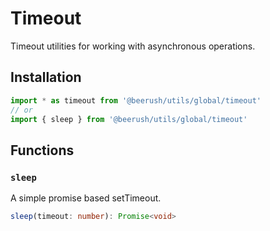 # Timeout

Timeout utilities for working with asynchronous operations.

## Installation

```typescript
import * as timeout from '@beerush/utils/global/timeout'
// or
import { sleep } from '@beerush/utils/global/timeout'
```

## Functions

### `sleep`

A simple promise based setTimeout.

```typescript
sleep(timeout: number): Promise<void>
```